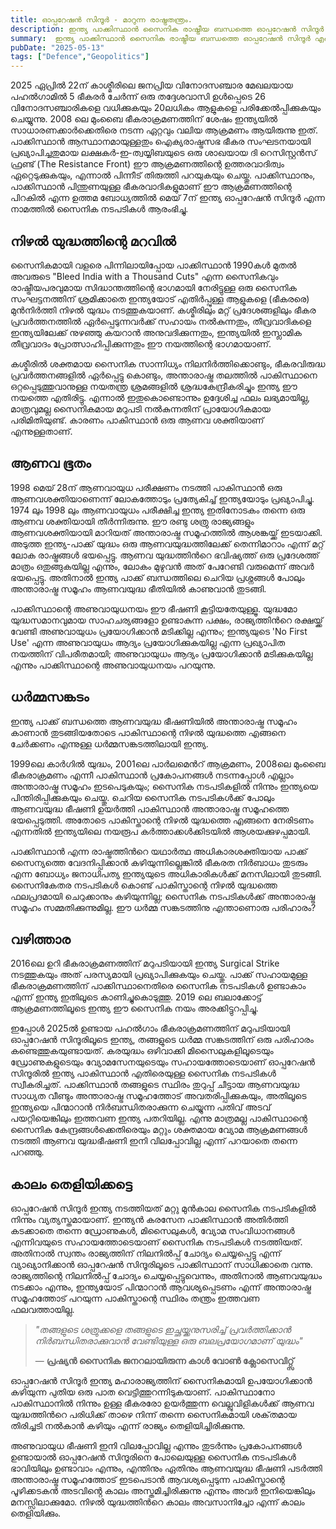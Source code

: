 ```yaml
---
title: ഓപ്പറേഷൻ സിന്ദൂർ - മാറുന്ന രാഷ്ട്രതന്ത്രം.
description: ഇന്ത്യ പാക്കിസ്ഥാൻ സൈനിക രാഷ്ട്രീയ ബന്ധത്തെ ഓപ്പറേഷൻ സിന്ദൂർ എങ്ങനെ മാറ്റുന്നു എന്ന് ഒരു അവലോകനം.
summary:  ഇന്ത്യ പാക്കിസ്ഥാൻ സൈനിക രാഷ്ട്രീയ ബന്ധത്തെ ഓപ്പറേഷൻ സിന്ദൂർ എങ്ങനെ മാറ്റുന്നു എന്ന് ഒരു അവലോകനം.
pubDate: "2025-05-13"
tags: ["Defence","Geopolitics"]
---
```


2025 ഏപ്രിൽ 22ന് കാശ്മീരിലെ ജനപ്രിയ വിനോദസഞ്ചാര മേഖലയായ പഹൽഗാമിൽ 5 ഭീകരർ ചേർന്ന് ഒരു തദ്ദേശവാസി ഉൾപ്പെടെ 26 വിനോദസഞ്ചാരികളെ വധിക്കുകയും 20ലധികം ആളുകളെ പരിക്കേൽപ്പിക്കുകയും ചെയ്യുന്നു. 2008 ലെ മുംബൈ ഭീകരാക്രമണത്തിന് ശേഷം ഇന്ത്യയിൽ സാധാരണക്കാർക്കെതിരെ നടന്ന ഏറ്റവും വലിയ ആക്രമണം ആയിരുന്നു ഇത്. പാക്കിസ്ഥാൻ ആസ്ഥാനമായുള്ളതും ഐക്യരാഷ്ട്രസഭ ഭീകര സംഘടനയായി പ്രഖ്യാപിച്ചതുമായ ലക്ഷകർ-ഇ-ത്വയ്യിബയുടെ ഒരു ശാഖയായ ദി റെസിസ്റ്റൻസ് ഫ്രണ്ട് (The Resistance Front) ഈ ആക്രമണത്തിന്റെ ഉത്തരവാദിത്വം ഏറ്റെടുക്കുകയും, എന്നാൽ പിന്നീട് തിരുത്തി പറയുകയും ചെയ്തു. പാക്കിസ്ഥാനും, പാക്കിസ്ഥാൻ പിന്തുണയുള്ള ഭീകരവാദികളുമാണ് ഈ ആക്രമണത്തിന്റെ പിറകിൽ എന്ന ഉത്തമ ബോധ്യത്തിൽ മെയ് 7ന് ഇന്ത്യ ഓപ്പറേഷൻ സിന്ദൂർ എന്ന നാമത്തിൽ സൈനിക നടപടികൾ ആരംഭിച്ചു. 

## നിഴൽ യുദ്ധത്തിന്റെ മറവിൽ

സൈനികമായി വളരെ പിന്നിലായിപ്പോയ പാക്കിസ്ഥാൻ 1990കൾ മുതൽ അവരുടെ "Bleed India with a Thousand Cuts" എന്ന സൈനികവും രാഷ്ട്രീയപരവുമായ സിദ്ധാന്തത്തിന്റെ ഭാഗമായി നേരിട്ടുള്ള ഒരു സൈനിക സംഘട്ടനത്തിന് ശ്രമിക്കാതെ ഇന്ത്യയോട് എതിർപ്പുള്ള ആളുകളെ (ഭീകരരെ) മുൻനിർത്തി നിഴൽ യുദ്ധം നടത്തുകയാണ്. കശ്മീരിലും മറ്റ് പ്രദേശങ്ങളിലും ഭീകര പ്രവർത്തനത്തിൽ ഏർപ്പെടുന്നവർക്ക് സഹായം നൽകുന്നതും, തീവ്രവാദികളെ ഇന്ത്യയിലേക്ക് നുഴഞ്ഞു കയറാൻ അനുവദിക്കുന്നതും, ഇന്ത്യയിൽ ഇസ്ലാമിക തീവ്രവാദം പ്രോത്സാഹിപ്പിക്കുന്നതും ഈ നയത്തിന്റെ ഭാഗമായാണ്. 

കശ്മീരിൽ ശക്തമായ സൈനിക സാന്നിധ്യം നിലനിർത്തിക്കൊണ്ടും, ഭീകരവിരുദ്ധ പ്രവർത്തനങ്ങളിൽ ഏർപ്പെട്ടു കൊണ്ടും, അന്താരാഷ്ട്ര തലത്തിൽ പാകിസ്ഥാനെ ഒറ്റപ്പെടുത്തുവാനുള്ള നയതന്ത്ര ശ്രമങ്ങളിൽ ശ്രദ്ധകേന്ദ്രീകരിച്ചും ഇന്ത്യ ഈ നയത്തെ എതിരിട്ടു. എന്നാൽ ഇതുകൊണ്ടൊന്നും ഉദ്ദേശിച്ച ഫലം ലഭ്യമായില്ല, മാത്രവുമല്ല സൈനികമായ മറുപടി നൽകുന്നതിന് പ്രായോഗികമായ പരിമിതിയുണ്ട്. കാരണം പാകിസ്ഥാൻ ഒരു ആണവ ശക്തിയാണ് എന്നുള്ളതാണ്. 

## ആണവ ഭൂതം 

1998 മെയ് 28ന് ആണവായുധ പരീക്ഷണം നടത്തി പാകിസ്ഥാൻ ഒരു ആണവശക്തിയാണെന്ന് ലോകത്തോടും പ്രത്യേകിച്ച് ഇന്ത്യയോടും പ്രഖ്യാപിച്ചു. 1974 ലും 1998 ലും ആണവായുധം പരീക്ഷിച്ച ഇന്ത്യ ഇതിനോടകം തന്നെ ഒരു ആണവ ശക്തിയായി തീർന്നിരുന്നു. ഈ രണ്ടു ശത്രു രാജ്യങ്ങളും ആണവശക്തിയായി മാറിയത് അന്താരാഷ്ട്ര സമൂഹത്തിൽ ആശങ്കയ്ക്ക് ഇടയാക്കി. അടുത്ത ഇന്ത്യ-പാക്ക് യുദ്ധം ഒരു ആണവയുദ്ധത്തിലേക്ക് തെന്നിമാറാം എന്ന് മറ്റ് ലോക രാഷ്ട്രങ്ങൾ ഭയപ്പെട്ടു. ആണവ യുദ്ധത്തിൻറെ ഭവിഷ്യത്ത് ഒരു പ്രദേശത്ത് മാത്രം ഒതുങ്ങുകയില്ല എന്നും, ലോകം മുഴുവൻ അത് പേറേണ്ടി വരുമെന്ന് അവർ ഭയപ്പെട്ടു. അതിനാൽ ഇന്ത്യ പാക്ക് ബന്ധത്തിലെ ചെറിയ പ്രശ്നങ്ങൾ പോലും അന്താരാഷ്ട്ര സമൂഹം ആണവയുദ്ധ ഭീതിയിൽ കാണുവാൻ തുടങ്ങി. 

പാക്കിസ്ഥാന്റെ അണുവായുധനയം ഈ ഭീഷണി കൂട്ടിയതേയുള്ളൂ. യുദ്ധമോ യുദ്ധസമാനവുമായ സാഹചര്യങ്ങളോ ഉണ്ടാകുന്ന പക്ഷം, രാജ്യത്തിൻറെ രക്ഷയ്ക്ക് വേണ്ടി അണുവായുധം പ്രയോഗിക്കാൻ മടിക്കില്ല എന്നും; ഇന്ത്യയുടെ 'No First Use' എന്ന അണുവായുധം ആദ്യം പ്രയോഗിക്കുകയില്ല എന്ന പ്രഖ്യാപിത നയത്തിന് വിപരീതമായി; അണുവായുധം ആദ്യം പ്രയോഗിക്കാൻ മടിക്കുകയില്ല എന്നും പാക്കിസ്ഥാന്റെ  അണുവായുധനയം പറയുന്നു. 

## ധർമ്മസങ്കടം

ഇന്ത്യ പാക്ക് ബന്ധത്തെ ആണവയുദ്ധ ഭീഷണിയിൽ അന്താരാഷ്ട്ര സമൂഹം കാണാൻ തുടങ്ങിയതോടെ പാകിസ്ഥാന്റെ നിഴൽ യുദ്ധത്തെ എങ്ങനെ ചേർക്കണം എന്നുള്ള ധർമ്മസങ്കടത്തിലായി ഇന്ത്യ.

1999ലെ കാർഗിൽ യുദ്ധം, 2001ലെ പാർലമെൻറ് ആക്രമണം, 2008ലെ മുംബൈ ഭീകരാക്രമണം എന്നീ പാകിസ്ഥാൻ പ്രകോപനങ്ങൾ നടന്നപ്പോൾ എല്ലാം അന്താരാഷ്ട്ര സമൂഹം ഇടപെടുകയും; സൈനിക നടപടികളിൽ നിന്നും ഇന്ത്യയെ പിന്തിരിപ്പിക്കുകയും ചെയ്തു. ചെറിയ സൈനിക നടപടികൾക്ക് പോലും ആണവയുദ്ധ ഭീഷണി ഉയർത്തി പാകിസ്ഥാൻ അന്താരാഷ്ട്ര സമൂഹത്തെ ഭയപ്പെടുത്തി. അതോടെ പാകിസ്താന്റെ നിഴൽ യുദ്ധത്തെ എങ്ങനെ നേരിടണം എന്നതിൽ ഇന്ത്യയിലെ നയരൂപ കർത്താക്കൾക്കിടയിൽ ആശയക്കുഴപ്പമായി.

പാക്കിസ്ഥാൻ എന്ന രാഷ്ട്രത്തിൻറെ യഥാർത്ഥ അധികാരശക്തിയായ പാക്ക് സൈന്യത്തെ വേദനിപ്പിക്കാൻ കഴിയുന്നില്ലെങ്കിൽ ഭീകരത നിർബാധം തുടരും എന്ന ബോധ്യം ജനാധിപത്യ ഇന്ത്യയുടെ അധികാരികൾക്ക് മനസിലായി തുടങ്ങി. സൈനികേതര നടപടികൾ കൊണ്ട് പാകിസ്താന്റെ നിഴൽ യുദ്ധത്തെ ഫലപ്രദമായി ചെറുക്കാനും കഴിയുന്നില്ല; സൈനിക നടപടികൾക്ക് അന്താരാഷ്ട്ര സമൂഹം സമ്മതിക്കുന്നുമില്ല. ഈ ധർമ്മ സങ്കടത്തിനു എന്താണൊരു പരിഹാരം?

## വഴിത്താര

2016ലെ ഉറി ഭീകരാക്രമണത്തിന് മറുപടിയായി ഇന്ത്യ Surgical Strike നടത്തുകയും അത് പരസ്യമായി പ്രഖ്യാപിക്കുകയും ചെയ്തു. പാക്ക് സഹായമുള്ള ഭീകരാക്രമണത്തിന് പാക്കിസ്ഥാനെതിരെ സൈനിക നടപടികൾ ഉണ്ടാകാം എന്ന് ഇന്ത്യ ഇതിലൂടെ കാണിച്ചുകൊടുത്തു. 2019 ലെ ബലാക്കോട്ട് ആക്രമണത്തിലൂടെ ഇന്ത്യ ഈ സൈനിക നയം അരക്കിട്ടുറപ്പിച്ചു.

ഇപ്പോൾ 2025ൽ ഉണ്ടായ പഹൽഗാം ഭീകരാക്രമണത്തിന് മറുപടിയായി ഓപ്പറേഷൻ സിന്ദൂരിലൂടെ ഇന്ത്യ, തങ്ങളുടെ ധർമ്മ സങ്കടത്തിന് ഒരു പരിഹാരം കണ്ടെത്തുകയുണ്ടായത്. കരയുദ്ധം ഒഴിവാക്കി മിസൈലുകളിലൂടെയും ഡ്രോണുകളുടെയും വ്യോമസേനയുടെയും സഹായത്തോടെയാണ് ഓപ്പറേഷൻ സിന്ദൂരിൽ ഇന്ത്യ പാകിസ്ഥാൻ എതിരെയുള്ള സൈനിക നടപടികൾ സ്വീകരിച്ചത്. പാക്കിസ്ഥാൻ തങ്ങളുടെ സ്ഥിരം തുറുപ്പ് ചീട്ടായ ആണവയുദ്ധ സാധ്യത വീണ്ടും അന്താരാഷ്ട്ര സമൂഹത്തോട് അവതരിപ്പിക്കുകയും, അതിലൂടെ ഇന്ത്യയെ പിന്മാറാൻ നിർബന്ധിതരാക്കുന്ന ചെയ്യുന്ന പതിവ്  അടവ് പയറ്റിയെങ്കിലും ഇത്തവണ ഇന്ത്യ പതറിയില്ല. എന്നു മാത്രമല്ല പാകിസ്ഥാന്റെ സൈനിക കേന്ദ്രങ്ങൾക്കെതിരെയും മറ്റും ശക്തമായ വ്യോമ ആക്രമണങ്ങൾ നടത്തി ആണവ യുദ്ധഭീഷണി ഇനി വിലപ്പോവില്ല എന്ന് പറയാതെ തന്നെ പറഞ്ഞു.

## കാലം തെളിയിക്കട്ടെ

ഓപ്പറേഷൻ സിന്ദൂർ ഇന്ത്യ നടത്തിയത് മറ്റു മുൻകാല സൈനിക നടപടികളിൽ നിന്നും വ്യത്യസ്തമായാണ്. ഇന്ത്യൻ കരസേന പാക്കിസ്ഥാൻ അതിർത്തി കടക്കാതെ തന്നെ ഡ്രോണുകൾ, മിസൈലുകൾ, വ്യോമ സംവിധാനങ്ങൾ എന്നിവയുടെ സഹായത്തോടെയാണ് സൈനിക നടപടികൾ നടത്തിയത്. അതിനാൽ സ്വന്തം രാജ്യത്തിന് നിലനിൽപ്പ് ചോദ്യം ചെയ്യപ്പെട്ടു എന്ന് വ്യാഖ്യാനിക്കാൻ ഓപ്പറേഷൻ സിന്ദൂരിലൂടെ പാക്കിസ്ഥാന് സാധിക്കാതെ വന്നു. രാജ്യത്തിന്റെ നിലനിൽപ്പ് ചോദ്യം ചെയ്യപ്പെട്ടുവെന്നും, അതിനാൽ ആണവയുദ്ധം നടക്കാം എന്നും, ഇന്ത്യയോട് പിന്മാറാൻ ആവശ്യപ്പെടണം എന്ന് അന്താരാഷ്ട്ര സമൂഹത്തോട് പറയുന്ന പാകിസ്താന്റെ സ്ഥിരം തന്ത്രം ഇത്തവണ ഫലവത്തായില്ല. 

> *"തങ്ങളുടെ ശത്രുക്കളെ തങ്ങളുടെ ഇച്ഛയ്ക്കനുസരിച്ച് പ്രവർത്തിക്കാൻ നിർബന്ധിതരാക്കുവാൻ വേണ്ടിയുള്ള ഒരു ബലപ്രയോഗമാണ് യുദ്ധം"*
> 
> — **പ്രഷ്യൻ സൈനിക ജനറലായിരുന്ന കാൾ വോൺ ക്ലോസെവിറ്റ്സ്**

ഓപ്പറേഷൻ സിന്ദൂർ ഇന്ത്യ മഹാരാജ്യത്തിന് സൈനികമായി ഉപയോഗിക്കാൻ കഴിയുന്ന പുതിയ ഒരു പാത വെട്ടിത്തുറന്നിടുകയാണ്. പാകിസ്ഥാനോ പാകിസ്ഥാനിൽ നിന്നും ഉള്ള ഭീകരരോ ഉയർത്തുന്ന വെല്ലുവിളികൾക്ക് ആണവ യുദ്ധത്തിൻറെ പരിധിക്ക് താഴെ നിന്ന് തന്നെ സൈനികമായി ശക്‌തമായ തിരിച്ചടി നൽകാൻ കഴിയും എന്ന് രാജ്യം തെളിയിച്ചിരിക്കുന്നു. 

അണുവായുധ ഭീഷണി ഇനി വിലപ്പോവില്ല എന്നും തുടർന്നും പ്രകോപനങ്ങൾ ഉണ്ടായാൽ ഓപ്പറേഷൻ സിന്ദൂരിനെ പോലെയുള്ള സൈനിക നടപടികൾ ഭാവിയിലും ഉണ്ടാവാം എന്നും, എന്തിനും ഏതിനും ആണവയുദ്ധ ഭീഷണി പടർത്തി അന്താരാഷ്ട്ര സമൂഹത്തോട് ഇടപെടാൻ ആവശ്യപ്പെടുന്ന പാകിസ്താന്റെ പൂഴിക്കടകൻ അടവിൻ്റെ കാലം അസ്തമിച്ചിരിക്കുന്നു എന്നും അവർ ഇനിയെങ്കിലും മനസ്സിലാക്കുമോ. നിഴൽ യുദ്ധത്തിൻറെ കാലം അവസാനിച്ചോ എന്ന് കാലം തെളിയിക്കും.